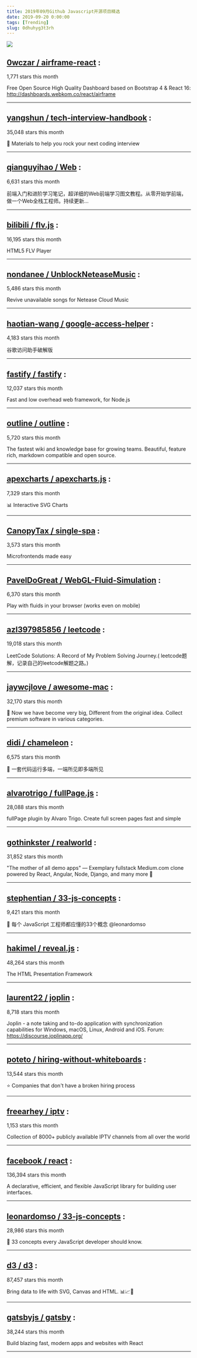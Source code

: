 ```yaml
---
title: 2019年09月Github Javascript开源项目精选 
date: 2019-09-20 0:00:00
tags: [Trending]
slug: 0dhuhyg3t3rh
---
```

![](https://static.alili.tech/images/github_40.png)
##   [0wczar /      airframe-react](https://github.com/0wczar/airframe-react) : 
 
1,771 stars this month

Free Open Source High Quality Dashboard based on Bootstrap 4 & React 16: http://dashboards.webkom.co/react/airframe 

---
##   [yangshun /      tech-interview-handbook](https://github.com/yangshun/tech-interview-handbook) : 
 
35,048 stars this month

💯 Materials to help you rock your next coding interview 

---
##   [qianguyihao /      Web](https://github.com/qianguyihao/Web) : 
 
6,631 stars this month

前端入门和进阶学习笔记，超详细的Web前端学习图文教程。从零开始学前端，做一个Web全栈工程师。持续更新... 

---
##   [bilibili /      flv.js](https://github.com/bilibili/flv.js) : 
 
16,195 stars this month

HTML5 FLV Player 

---
##   [nondanee /      UnblockNeteaseMusic](https://github.com/nondanee/UnblockNeteaseMusic) : 
 
5,486 stars this month

Revive unavailable songs for Netease Cloud Music 

---
##   [haotian-wang /      google-access-helper](https://github.com/haotian-wang/google-access-helper) : 
 
4,183 stars this month

谷歌访问助手破解版 

---
##   [fastify /      fastify](https://github.com/fastify/fastify) : 
 
12,037 stars this month

Fast and low overhead web framework, for Node.js 

---
##   [outline /      outline](https://github.com/outline/outline) : 
 
5,720 stars this month

The fastest wiki and knowledge base for growing teams. Beautiful, feature rich, markdown compatible and open source. 

---
##   [apexcharts /      apexcharts.js](https://github.com/apexcharts/apexcharts.js) : 
 
7,329 stars this month

📊 Interactive SVG Charts 

---
##   [CanopyTax /      single-spa](https://github.com/CanopyTax/single-spa) : 
 
3,573 stars this month

Microfrontends made easy 

---
##   [PavelDoGreat /      WebGL-Fluid-Simulation](https://github.com/PavelDoGreat/WebGL-Fluid-Simulation) : 
 
6,370 stars this month

Play with fluids in your browser (works even on mobile) 

---
##   [azl397985856 /      leetcode](https://github.com/azl397985856/leetcode) : 
 
19,018 stars this month

LeetCode Solutions: A Record of My Problem Solving Journey.( leetcode题解，记录自己的leetcode解题之路。) 

---
##   [jaywcjlove /      awesome-mac](https://github.com/jaywcjlove/awesome-mac) : 
 
32,170 stars this month

 Now we have become very big, Different from the original idea. Collect premium software in various categories. 

---
##   [didi /      chameleon](https://github.com/didi/chameleon) : 
 
6,575 stars this month

🦎 一套代码运行多端，一端所见即多端所见 

---
##   [alvarotrigo /      fullPage.js](https://github.com/alvarotrigo/fullPage.js) : 
 
28,088 stars this month

fullPage plugin by Alvaro Trigo. Create full screen pages fast and simple 

---
##   [gothinkster /      realworld](https://github.com/gothinkster/realworld) : 
 
31,852 stars this month

"The mother of all demo apps" — Exemplary fullstack Medium.com clone powered by React, Angular, Node, Django, and many more 🏅 

---
##   [stephentian /      33-js-concepts](https://github.com/stephentian/33-js-concepts) : 
 
9,421 stars this month

📜 每个 JavaScript 工程师都应懂的33个概念 @leonardomso 

---
##   [hakimel /      reveal.js](https://github.com/hakimel/reveal.js) : 
 
48,264 stars this month

The HTML Presentation Framework 

---
##   [laurent22 /      joplin](https://github.com/laurent22/joplin) : 
 
8,718 stars this month

Joplin - a note taking and to-do application with synchronization capabilities for Windows, macOS, Linux, Android and iOS. Forum: https://discourse.joplinapp.org/ 

---
##   [poteto /      hiring-without-whiteboards](https://github.com/poteto/hiring-without-whiteboards) : 
 
13,544 stars this month

⭐️ Companies that don't have a broken hiring process 

---
##   [freearhey /      iptv](https://github.com/freearhey/iptv) : 
 
1,153 stars this month

Collection of 8000+ publicly available IPTV channels from all over the world 

---
##   [facebook /      react](https://github.com/facebook/react) : 
 
136,394 stars this month

A declarative, efficient, and flexible JavaScript library for building user interfaces. 

---
##   [leonardomso /      33-js-concepts](https://github.com/leonardomso/33-js-concepts) : 
 
28,986 stars this month

📜 33 concepts every JavaScript developer should know. 

---
##   [d3 /      d3](https://github.com/d3/d3) : 
 
87,457 stars this month

Bring data to life with SVG, Canvas and HTML. 📊📈🎉 

---
##   [gatsbyjs /      gatsby](https://github.com/gatsbyjs/gatsby) : 
 
38,244 stars this month

Build blazing fast, modern apps and websites with React 

---

